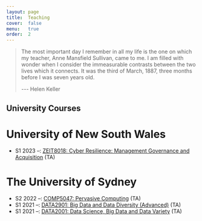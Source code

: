 ```yaml
---
layout: page
title:  Teaching
cover:  false
menu:   true
order:  2
---
```


> The most important day I remember in all my life is the one on which my teacher, 
> Anne Mansfield Sullivan, came to me. 
> I am filled with wonder when I consider the immeasurable contrasts between the two lives which it connects. 
> It was the third of March, 1887, three months before I was seven years old.
>
> --- Helen Keller

## University Courses

# University of New South Wales
* S1 2023 &ndash;: [ZEIT8018: Cyber Resilience: Management Governance and Acquisition](https://www.handbook.unsw.edu.au/postgraduate/courses/2021/ZEIT8018) (TA)

# The University of Sydney
* S2 2022 &ndash;: [COMP5047: Pervasive Computing](https://www.sydney.edu.au/units/COMP5047/2022-S2C-ND-CC) (TA)
* S1 2021 &ndash;: [DATA2901: Big Data and Data Diversity (Advanced)](https://www.sydney.edu.au/units/DATA2901/2021-S1C-ND-RE) (TA)
* S1 2021 &ndash;: [DATA2001: Data Science, Big Data and Data Variety](https://www.sydney.edu.au/units/DATA2001/2021-S1C-ND-RE) (TA)
